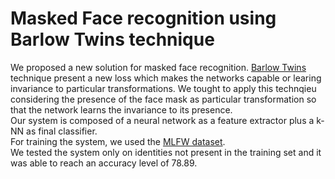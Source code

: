 # Masked Face recognition using Barlow Twins technique

We proposed a new solution for masked face recognition. [Barlow Twins](https://arxiv.org/pdf/2103.03230.pdf) technique present a new loss which makes the networks capable or learing invariance to particular transformations. We tought to apply this technqieu considering the presence of the face mask as particular transformation so that the network learns the invariance to its presence.  
Our system is composed of a neural network as a feature extractor plus a k-NN as final classifier.  
For training the system, we used the [MLFW dataset](https://arxiv.org/pdf/2109.05804.pdf).  
We tested the system only on identities not present in the training set and it was able to reach an accuracy level of 78.89.  
